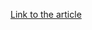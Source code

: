 [Link to the article](https://symantec.com/connect/blogs/bayrob-three-suspects-extradited-face-charges-us)
